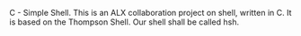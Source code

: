 C - Simple Shell. This is an ALX collaboration project on shell, written in C. It is based on the Thompson Shell. Our shell shall be called hsh.
